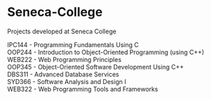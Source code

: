 # Seneca-College
Projects developed at Seneca College

IPC144 - Programming Fundamentals Using C <br>
OOP244 - Introduction to Object-Oriented Programming (using C++) <br>
WEB222 - Web Programming Principles <br>
OOP345 - Object-Oriented Software Development Using C++ <br>
DBS311 - Advanced Database Services <br>
SYD366 - Software Analysis and Design I <br>
WEB322 - Web Programming Tools and Frameworks 
